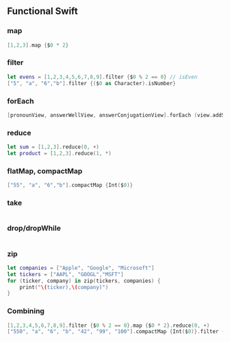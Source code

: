 ## Functional Swift


### map

```swift
[1,2,3].map {$0 * 2}
```

### filter

```swift
let evens = [1,2,3,4,5,6,7,8,9].filter {$0 % 2 == 0} // isEven
["5", "a", "6","b"].filter {($0 as Character).isNumber}
```

### forEach

```swift
[pronounView, answerWellView, answerConjugationView].forEach (view.addSubview)
```

### reduce

```swift
let sum = [1,2,3].reduce(0, +)
let product = [1,2,3].reduce(1, *)
```

### flatMap, compactMap

```swift
["55", "a", "6","b"].compactMap {Int($0)}
```

### take

```swift

```

### drop/dropWhile

```swift

```

### zip

```swift
let companies = ["Apple", "Google", "Microsoft"]
let tickers = ["AAPL", "GOOGL","MSFT"]
for (ticker, company) in zip(tickers, companies) {
    print("\(ticker),\(company)")
}
```

### Combining

```swift
[1,2,3,4,5,6,7,8,9].filter {$0 % 2 == 0}.map {$0 * 2}.reduce(0, +)
["550", "a", "6", "b", "42", "99", "100"].compactMap {Int($0)}.filter {$0 < 100}
```
